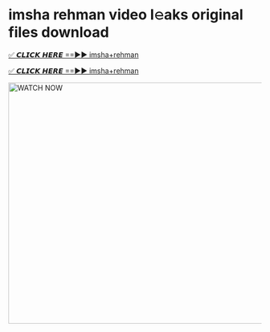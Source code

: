 # imsha rehman video l𝚎aks original files download

<p><a href="https://mediafirer.com/imsha+rehman&ref=titik" rel="nofollow">✅ 𝘾𝙇𝙄𝘾𝙆 𝙃𝙀𝙍𝙀 ==►► imsha+rehman</a></p>

<p><a href="https://mediafirer.com/imsha+rehman&ref=titik" rel="nofollow">✅ 𝘾𝙇𝙄𝘾𝙆 𝙃𝙀𝙍𝙀 ==►► imsha+rehman</a></p>

<p><a rel="nofollow" title="WATCH NOW" href="https://mediafirer.com/imsha+rehman&ref=titik"><img border="imsha+rehman" height="480" width="854" title="WATCH NOW" alt="WATCH NOW" src="https://i.imgur.com/WiGg2rx.gif"></a></p>